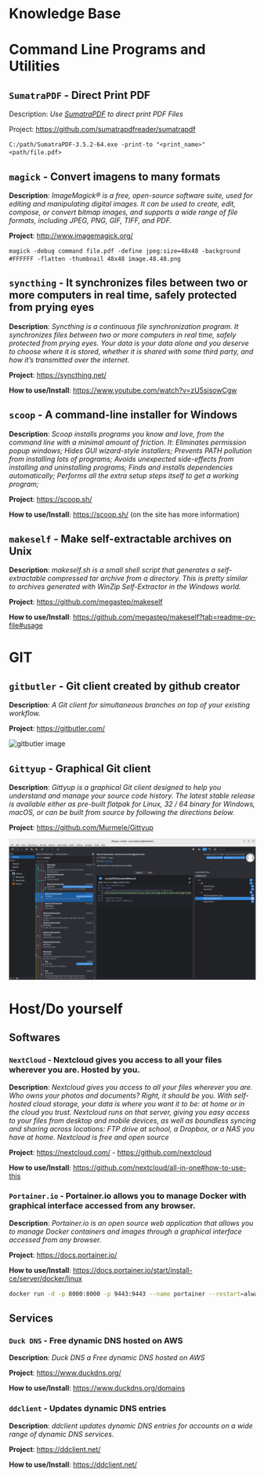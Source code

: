 # Knowledge Base

# Command Line Programs and Utilities

## `SumatraPDF` - Direct Print PDF

Description: *Use [SumatraPDF](https://github.com/sumatrapdfreader/sumatrapdf) to direct print PDF Files*

Project: https://github.com/sumatrapdfreader/sumatrapdf

```shell
C:/path/SumatraPDF-3.5.2-64.exe -print-to "<print_name>" <path/file.pdf>
```

## `magick` - Convert imagens to many formats

**Description**: *ImageMagick® is a free, open-source software suite, used for editing and manipulating digital images. It can be used to create, edit, compose, or convert bitmap images, and supports a wide range of file formats, including JPEG, PNG, GIF, TIFF, and PDF.*

**Project**: http://www.imagemagick.org/

```shell
magick -debug command file.pdf -define jpeg:size=48x48 -background #FFFFFF -flatten -thumbnail 48x48 image.48.48.png
```

## `syncthing` - It synchronizes files between two or more computers in real time, safely protected from prying eyes

**Description**: *Syncthing is a continuous file synchronization program. It synchronizes files between two or more computers in real time, safely protected from prying eyes. Your data is your data alone and you deserve to choose where it is stored, whether it is shared with some third party, and how it’s transmitted over the internet.*

**Project**: https://syncthing.net/

**How to use/Install**: https://www.youtube.com/watch?v=zU5sisowCgw


## `scoop` - A command-line installer for Windows

**Description**: *Scoop installs programs you know and love, from the command line with a minimal amount of friction. It: Eliminates permission popup windows; Hides GUI wizard-style installers; Prevents PATH pollution from installing lots of programs; Avoids unexpected side-effects from installing and uninstalling programs; Finds and installs dependencies automatically; Performs all the extra setup steps itself to get a working program;*

**Project**: https://scoop.sh/

**How to use/Install**: https://scoop.sh/ (on the site has more information)



## `makeself` - Make self-extractable archives on Unix

**Description**: *makeself.sh is a small shell script that generates a self-extractable compressed tar archive from a directory. This is pretty similar to archives generated with WinZip Self-Extractor in the Windows world.*

**Project**: https://github.com/megastep/makeself

**How to use/Install**: https://github.com/megastep/makeself?tab=readme-ov-file#usage



# GIT

## `gitbutler` - Git client created by github creator

**Description**: *A Git client for simultaneous branches on top of your existing workflow.*

**Project**: https://gitbutler.com/

![gitbutler image](https://blog.gitbutler.com/content/images/size/w1600/2024/04/CleanShot-2024-04-10-at-10.48.17@2x.png?raw=true)

##  `Gittyup` - Graphical Git client 

**Description**: *Gittyup is a graphical Git client designed to help you understand and manage your source code history. The latest stable release is available either as pre-built flatpak for Linux, 32 / 64 binary for Windows, macOS, or can be built from source by following the directions below.*

**Project**: https://github.com/Murmele/Gittyup

![gittyup image](https://raw.githubusercontent.com/Murmele/Gittyup/master/rsrc/screenshots/main_dark_orig.png?raw=true)


# Host/Do yourself

## Softwares

### `NextCloud` - Nextcloud gives you access to all your files wherever you are. Hosted by you.

**Description**: *Nextcloud gives you access to all your files wherever you are. Who owns your photos and documents? Right, it should be you. With self-hosted cloud storage, your data is where you want it to be: at home or in the cloud you trust. Nextcloud runs on that server, giving you easy access to your files from desktop and mobile devices, as well as boundless syncing and sharing across locations: FTP drive at school, a Dropbox, or a NAS you have at home. Nextcloud is free and open source*

**Project**: https://nextcloud.com/  - https://github.com/nextcloud

**How to use/Install**: https://github.com/nextcloud/all-in-one#how-to-use-this



### `Portainer.io` - Portainer.io allows you to manage Docker with graphical interface accessed from any browser.

**Description**: *Portainer.io is an open source web application that allows you to manage Docker containers and images through a graphical interface accessed from any browser.*

**Project**: https://docs.portainer.io/

**How to use/Install**: https://docs.portainer.io/start/install-ce/server/docker/linux
```bash
docker run -d -p 8000:8000 -p 9443:9443 --name portainer --restart=always -v /var/run/docker.sock:/var/run/docker.sock -v portainer_data:/data portainer/portainer-ce:latest
```


## Services

### `Duck DNS` - Free dynamic DNS hosted on AWS

**Description**: *Duck DNS a Free dynamic DNS hosted on AWS*

**Project**: https://www.duckdns.org/

**How to use/Install**: https://www.duckdns.org/domains



### `ddclient` - Updates dynamic DNS entries

**Description**: *ddclient updates dynamic DNS entries for accounts on a wide range of dynamic DNS services.*

**Project**: https://ddclient.net/

**How to use/Install**: https://ddclient.net/



